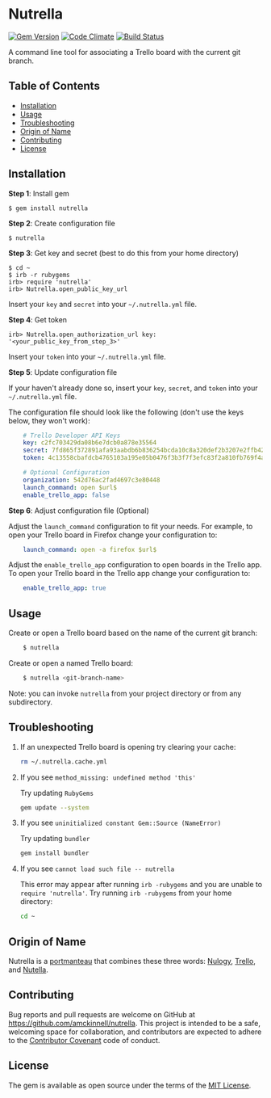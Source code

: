 # Nutrella

[![Gem Version](http://img.shields.io/gem/v/nutrella.svg?style=flat)](https://rubygems.org/gems/nutrella)
[![Code Climate](https://codeclimate.com/github/amckinnell/nutrella/badges/gpa.svg)](https://codeclimate.com/github/amckinnell/nutrella)
[![Build Status](https://travis-ci.org/amckinnell/nutrella.svg?branch=master)](https://travis-ci.org/amckinnell/nutrella)

A command line tool for associating a Trello board with the current git branch.

## Table of Contents

* [Installation](#installation)
* [Usage](#usage)
* [Troubleshooting](#troubleshooting)
* [Origin of Name](#origin-of-name)
* [Contributing](#contributing)
* [License](#license)


## Installation

**Step 1**: Install gem

    $ gem install nutrella

**Step 2**: Create configuration file

    $ nutrella

**Step 3**: Get key and secret (best to do this from your home directory)

    $ cd ~
    $ irb -r rubygems
    irb> require 'nutrella'
    irb> Nutrella.open_public_key_url

Insert your `key` and `secret` into your `~/.nutrella.yml` file.

**Step 4**: Get token

    irb> Nutrella.open_authorization_url key: '<your_public_key_from_step_3>'

Insert your `token` into your `~/.nutrella.yml` file.

**Step 5**: Update configuration file

If your haven't already done so, insert your `key`, `secret`, and `token` into your `~/.nutrella.yml` file.

The configuration file should look like the following (don't use the keys below, they won't work):

```yaml
    # Trello Developer API Keys
    key: c2fc703429da08b6e7dcb0a878e35564
    secret: 7fd865f372891afa93aabdb6b836254bcda10c8a320def2b3207e2ffb425bc0a
    token: 4c13558cbafdcb4765103a195e05b0476f3b3f7f3efc83f2a810fb769f4ae2d6

    # Optional Configuration
    organization: 542d76ac2fad4697c3e80448
    launch_command: open $url$
    enable_trello_app: false
```

**Step 6**: Adjust configuration file (Optional)

Adjust the `launch_command` configuration to fit your needs.
For example, to open your Trello board in Firefox change your configuration to:

```yaml
    launch_command: open -a firefox $url$
```

Adjust the `enable_trello_app` configuration to open boards in the Trello app.
To open your Trello board in the Trello app change your configuration to:

```yaml
    enable_trello_app: true
```


## Usage

Create or open a Trello board based on the name of the current git branch:

```sh
    $ nutrella
```

Create or open a named Trello board:

```sh
    $ nutrella <git-branch-name>
```

Note: you can invoke `nutrella` from your project directory or from any subdirectory.


## Troubleshooting

1. If an unexpected Trello board is opening try clearing your cache:

    ```sh
    rm ~/.nutrella.cache.yml
    ```

1. If you see `method_missing: undefined method 'this'`

    Try updating `RubyGems`

    ```sh
    gem update --system
    ```

1. If you see `uninitialized constant Gem::Source (NameError)`

    Try updating `bundler`

    ```sh
    gem install bundler
    ```

1. If you see `cannot load such file -- nutrella`

    This error may appear after running `irb -rubygems` and you are unable to `require 'nutrella'`.
    Try running `irb -rubygems` from your home directory:

    ```sh
    cd ~
    ```


## Origin of Name

Nutrella is a [portmanteau](https://en.wikipedia.org/wiki/Portmanteau) that combines these three words:
[Nulogy](http://nulogy.com/), [Trello](http://trello.com/), and [Nutella](http://www.nutella.com/).


## Contributing

Bug reports and pull requests are welcome on GitHub at https://github.com/amckinnell/nutrella.
This project is intended to be a safe, welcoming space for collaboration, and contributors are
expected to adhere to the [Contributor Covenant](http://contributor-covenant.org) code of conduct.


## License

The gem is available as open source under the terms of the [MIT License](http://opensource.org/licenses/MIT).
